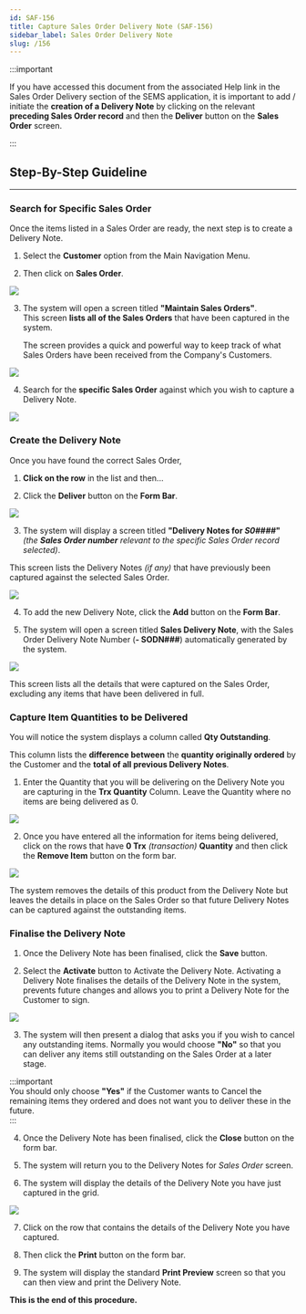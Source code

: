 ```yaml
---
id: SAF-156
title: Capture Sales Order Delivery Note (SAF-156)
sidebar_label: Sales Order Delivery Note
slug: /156
---
```

:::important  

If you have accessed this document from the associated Help link in the Sales Order Delivery section of the SEMS application, it is important to add / initiate the **creation of a Delivery Note** by clicking on the relevant **preceding Sales Order record** and then the **Deliver** button on the **Sales Order** screen.  

:::  

## Step-By-Step Guideline
___ 
### Search for Specific Sales Order  

Once the items listed in a Sales Order are ready, the next step is to create a Delivery Note.  

1.  Select the **Customer** option from the Main Navigation Menu.  

2.  Then click on **Sales Order**.  
	
![](../static/img/docs/SAF-156/image01.png)  

3.  The system will open a screen titled **"Maintain Sales Orders"**.  
    This screen **lists all of the Sales Orders** that have been captured in the system.  
    
    The screen provides a quick and powerful way to keep track of what Sales Orders have been received from the Company's Customers.  
	
![](../static/img/docs/SAF-156/image100.png)  

4.  Search for the **specific Sales Order** against which you wish to capture a Delivery Note.  

	
![](../static/img/docs/SAF-156/image201.png)  


### Create the Delivery Note  

Once you have found the correct Sales Order, 
1.  **Click on the row** in the list and then...  

2.  Click the **Deliver** button on the **Form Bar**.
	
![](../static/img/docs/SAF-156/image101.png)  

3.  The system will display a screen titled **"Delivery Notes for _S0####_"** _(the **Sales Order number** relevant to the specific Sales Order record selected)_.  
 
This screen lists the Delivery Notes _(if any)_ that have previously been captured against the selected Sales Order.
	
![](../static/img/docs/SAF-156/image102.png)  

4.  To add the new Delivery Note, click the **Add** button on the **Form Bar**.  

5.  The system will open a screen titled **Sales Delivery Note**, with the Sales Order Delivery Note Number (**- SODN###**) automatically generated by the system.  
	
![](../static/img/docs/SAF-156/image103.png)  

This screen lists all the details that were captured on the Sales Order, excluding any items that have been delivered in full.  

### Capture Item Quantities to be Delivered  

You will notice the system displays a column called **Qty Outstanding**.  

This column lists the **difference between** the **quantity originally ordered** by the Customer and the **total of all previous Delivery Notes**.

1.  Enter the Quantity that you will be delivering on the Delivery Note
    you are capturing in the **Trx Quantity** Column. Leave the Quantity where no items are being delivered as 0.
	
![](../static/img/docs/SAF-156/image104.png)  

2.  Once you have entered all the information for items being delivered, click on the rows that have **0 Trx** _(transaction)_ **Quantity** and then click the **Remove Item** button on the form bar.  
	
![](../static/img/docs/SAF-156/image105.png)  
    
The system removes the details of this product from the Delivery Note but leaves the details in place on the Sales Order so that future Delivery Notes can be captured against the outstanding items.  

### Finalise the Delivery Note  

1. Once the Delivery Note has been finalised, click the **Save** button.  

2. Select the **Activate** button to Activate the Delivery Note. Activating a Delivery Note finalises the details of the Delivery Note in the system, prevents future changes and allows you to print a Delivery Note for the Customer to sign.  
	
![](../static/img/docs/SAF-156/image106.png)  

3. The system will then present a dialog that asks you if you wish to cancel any outstanding items. Normally you would choose **"No"** so that you can deliver any items still outstanding on the Sales Order at a later stage.  
    
:::important  
You should only choose **"Yes"** if the Customer wants to Cancel the remaining items they ordered and does not want you to deliver these in the future.  
:::

4. Once the Delivery Note has been finalised, click the **Close** button on the form bar.

5. The system will return you to the Delivery Notes for _Sales Order_ screen.

6. The system will display the details of the Delivery Note you have just captured in the grid.
	
![](../static/img/docs/SAF-156/image107.png)  

7. Click on the row that contains the details of the Delivery Note you have captured.  

8. Then click the **Print** button on the form bar.

9. The system will display the standard **Print Preview** screen so that you can then view and print the Delivery Note.

**This is the end of this procedure.**
